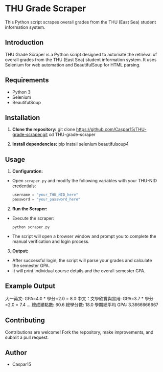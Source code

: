 # THU Grade Scraper

This Python script scrapes overall grades from the THU (East Sea) student information system.

## Introduction

THU Grade Scraper is a Python script designed to automate the retrieval of overall grades from the THU (East Sea) student information system. It uses Selenium for web automation and BeautifulSoup for HTML parsing.

## Requirements

- Python 3
- Selenium
- BeautifulSoup

## Installation

1. **Clone the repository:**
git clone https://github.com/Caspar15/THU-grade-scraper.git
cd THU-grade-scraper


2. **Install dependencies:**
pip install selenium beautifulsoup4


## Usage

1. **Configuration:**
- Open `scraper.py` and modify the following variables with your THU-NID credentials:
  ```python
  username = "your_THU_NID_here"
  password = "your_password_here"
  ```

2. **Run the Scraper:**
- Execute the scraper:
  ```
  python scraper.py
  ```
- The script will open a browser window and prompt you to complete the manual verification and login process.

3. **Output:**
- After successful login, the script will parse your grades and calculate the semester GPA.
- It will print individual course details and the overall semester GPA.

## Example Output
大一英文: GPA=4.0 * 學分=2.0 = 8.0
中文：文學欣賞與實用: GPA=3.7 * 學分=2.0 = 7.4
...
總成績點數: 60.6
總學分數: 18.0
學期總平均 GPA: 3.3666666667


## Contributing

Contributions are welcome! Fork the repository, make improvements, and submit a pull request.

## Author

- Caspar15
